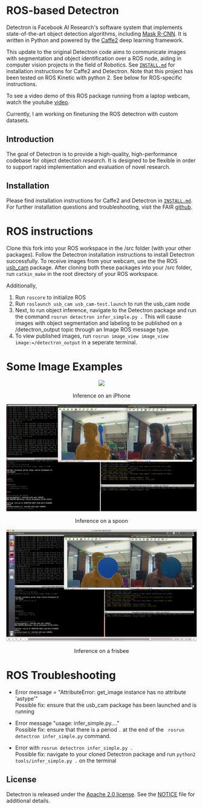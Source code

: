 # ROS-based Detectron

Detectron is Facebook AI Research's software system that implements state-of-the-art object detection algorithms, including [Mask R-CNN](https://arxiv.org/abs/1703.06870). It is written in Python and powered by the [Caffe2](https://github.com/caffe2/caffe2) deep learning framework.

This update to the original Detectron code aims to communicate images with segmentation and object identification over a ROS node, aiding in computer vision projects in the field of Robotics. See [`INSTALL.md`](Facebook_Documentation/INSTALL.md) for installation instructions for Caffe2 and Detectron. Note that this project has been tested on ROS Kinetic with python 2. See below for ROS-specific instructions.

To see a video demo of this ROS package running from a laptop webcam, watch the youtube [video](https://youtu.be/iqWTFGoJn9I).

Currently, I am working on finetuning the ROS detectron with custom datasets. 

## Introduction

The goal of Detectron is to provide a high-quality, high-performance
codebase for object detection *research*. It is designed to be flexible in order
to support rapid implementation and evaluation of novel research. 

## Installation

Please find installation instructions for Caffe2 and Detectron in [`INSTALL.md`](Facebook_Documentation/INSTALL.md). For further installation questions and troubleshooting, visit the FAIR [github](https://github.com/facebookresearch/Detectron "Original Detectron").

# ROS instructions

Clone this fork into your ROS workspace in the /src folder (with your other packages). Follow the Detectron installation instructions to install Detectron successfully. To receive images from your webcam, use the the ROS [usb_cam](http://wiki.ros.org/usb_cam "ROS wiki") package. After cloning both these packages into your /src folder, run ```catkin_make``` in the root directory of your ROS workspace. 

Additionally, 
1. Run ```roscore``` to initialize ROS
2. Run ```roslaunch usb_cam usb_cam-test.launch``` to run the usb_cam node
3. Next, to run object inference, navigate to the Detectron package and run the command ```rosrun detectron infer_simple.py .```  This will cause images with object segmentation and labeling to be published on a /detectron_output topic through an Image ROS message type. 
4. To view published images, run ```rosrun image_view image_view image:=/detectron_output``` in a seperate terminal. 

# Some Image Examples 
<div align="center">
  <img src="Detectron/demo/ros_images/ros_example1.png" width="700px" />
  <p>Inference on an iPhone</p>
  <img src="Detectron/demo/ros_images/ros_example2.png" width="700px" />
  <p>Inference on a spoon</p>
  <img src="Detectron/demo/ros_images/ros_example3.png" width="700px" />
  <p>Inference on a frisbee</p>
</div>

# ROS Troubleshooting
* Error message = "AttributeError: get_image instance has no attribute 'astype'" <br/>
Possible fix: ensure that the usb_cam package has been launched and is running

* Error message "usage: infer_simple.py...." <br/>
Possible fix: ensure that there is a period ``` . ``` at the end of the ``` rosrun detectron infer_simple.py``` command.

* Error with ```rosrun detectron infer_simple.py .``` <br/>
Possible fix: navigate to your cloned Detectron package and run ```python2 tools/infer_simple.py .``` on the terminal


## License

Detectron is released under the [Apache 2.0 license](https://github.com/facebookresearch/detectron/blob/master/LICENSE). See the [NOTICE](https://github.com/facebookresearch/detectron/blob/master/NOTICE) file for additional details.

